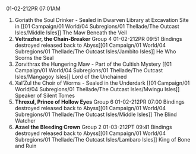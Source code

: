 01-02-212PR 07:01AM 

1. Goriath the Soul Drinker  - Sealed in Dwarven Library at Excavation Site in [[01 Campaign/01 World/04 Subregions/01 Thellade/The Outcast Isles/Middle Isles]]
    The Maw Beneath the Veil
2. **Veltrazhar, the Chain-Breaker**  Group 4 01-02-212PR 09:51  Bindings destroyed released back to Abyss[[01 Campaign/01 World/04 Subregions/01 Thellade/The Outcast Isles/Jambito Isles]]
    He Who Scorns the Seal
3. Zorvithrax the Hungering Maw  - Part of the Cultish Mystery [[01 Campaign/01 World/04 Subregions/01 Thellade/The Outcast Isles/Mangagoy Isles]]
    Lord of the Unchained
4. Xal’Zul the Choir of Worms  - Sealed in the Underdark [[01 Campaign/01 World/04 Subregions/01 Thellade/The Outcast Isles/Mwingu Isles]]
    Speaker of Silent Tomes
5. **Threxul, Prince of Hollow Eyes**  Group 6 01-02-212PR 07:00 Bindings destroyed released back to Abyss[[01 Campaign/01 World/04 Subregions/01 Thellade/The Outcast Isles/Middle Isles]]
    The Blind Watcher
6. **Azael the Bleeding Crown**  Group 2 01-03-212PT 09:41  Bindings destroyed released back to Abyss[[01 Campaign/01 World/04 Subregions/01 Thellade/The Outcast Isles/Lambaro Isles]]
    King of Bone and Ruin
